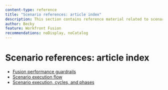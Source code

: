 ```yaml
---
content-type: reference
title: "Scenario references: article index"
description: This section contains reference material related to scenarios in Adobe Workfront Fusion.
author: Becky
feature: Workfront Fusion
recommendations: noDisplay, noCatalog
---
```


# Scenario references: article index

* [Fusion performance guardrails](/help/workfront-fusion/references/scenarios/fusion-performance-guardrails.md)
* [Scenario execution flow](/help/workfront-fusion/references/scenarios/scenario-execution-flow.md)
* [Scenario execution, cycles, and phases](/help/workfront-fusion/references/scenarios/scenario-execution-cycles-phases.md)


